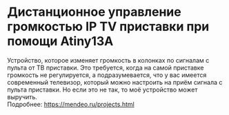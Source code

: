 # Дистанционное управление громкостью IP TV приставки при помощи Atiny13A
Устройство, которое изменяет громкость в колонках по сигналам с пульта от ТВ приставки. Это требуется, когда на самой приставке громкость не регулируется, а подразумевается, что у вас имеется современный телевизор, который можно настроить на приём сигнала с пульта приставки. Но если это не так, то моё устройство может выручить.  
Подробнее: https://mendeo.ru/projects.html